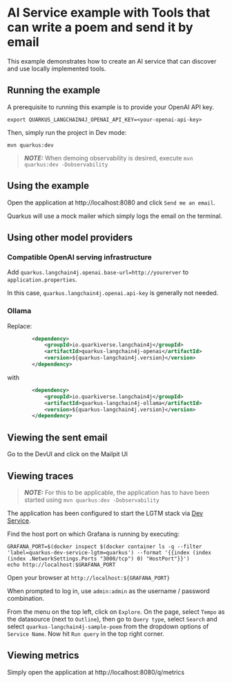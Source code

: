 # AI Service example with Tools that can write a poem and send it by email

This example demonstrates how to create an AI service that can discover
and use locally implemented tools.

## Running the example

A prerequisite to running this example is to provide your OpenAI API key.

```
export QUARKUS_LANGCHAIN4J_OPENAI_API_KEY=<your-openai-api-key>
```

Then, simply run the project in Dev mode:

```
mvn quarkus:dev
```

> **_NOTE:_**
>  When demoing observability is desired, execute `mvn quarkus:dev -Dobservability`

## Using the example

Open the application at http://localhost:8080 and click `Send me an email`.

Quarkus will use a mock mailer which simply logs the email on the terminal.  

## Using other model providers

### Compatible OpenAI serving infrastructure

Add `quarkus.langchain4j.openai.base-url=http://yourerver` to `application.properties`.

In this case, `quarkus.langchain4j.openai.api-key` is generally not needed.

### Ollama


Replace:

```xml
        <dependency>
            <groupId>io.quarkiverse.langchain4j</groupId>
            <artifactId>quarkus-langchain4j-openai</artifactId>
            <version>${quarkus-langchain4j.version}</version>
        </dependency>
```

with

```xml
        <dependency>
            <groupId>io.quarkiverse.langchain4j</groupId>
            <artifactId>quarkus-langchain4j-ollama</artifactId>
            <version>${quarkus-langchain4j.version}</version>
        </dependency>
```

## Viewing the sent email

Go to the DevUI and click on the Mailpit UI      

## Viewing traces

> **_NOTE:_**
>  For this to be applicable, the application has to have been started using `mvn quarkus:dev -Dobservability`

The application has been configured to start the LGTM stack via [Dev Service](https://quarkus.io/guides/observability-devservices-lgtm).

Find the host port on which Grafana is running by executing:

```
GRAFANA_PORT=$(docker inspect $(docker container ls -q --filter 'label=quarkus-dev-service-lgtm=quarkus') --format '{{index (index (index .NetworkSettings.Ports "3000/tcp") 0) "HostPort"}}')
echo http://localhost:$GRAFANA_PORT
```

Open your browser at `http://localhost:${GRAFANA_PORT}`

When prompted to log in, use `admin:admin`  as the username / password combination.

From the menu on the top left, click on `Explore`. On the page, select `Tempo` as the datasource (next to `Outline`), then go to `Query type`, select `Search` and select `quarkus-langchain4j-sample-poem` from the dropdown options of `Service Name`.
Now hit `Run query` in the top right corner.

## Viewing metrics

Simply open the application at http://localhost:8080/q/metrics 

